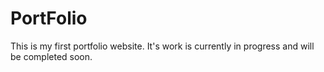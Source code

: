 # PortFolio
This is my first portfolio website. It's work is currently in progress and will be completed soon.
